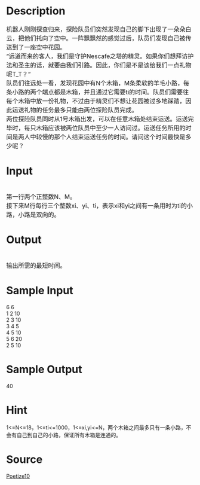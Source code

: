 
# Description

<div class="content"><p><span style="font-size: medium">机器人刚刚探查归来，探险队员们突然发现自己的脚下出现了一朵朵白云，把他们托向了空中。一阵飘飘然的感觉过后，队员们发现自己被传送到了一座空中花园。<br/>
“远道而来的客人，我们是守护Nescafe之塔的精灵。如果你们想拜访护法和圣主的话，就要由我们引路。因此，你们是不是该给我们一点礼物呢T_T？”<br/>
队员们往远处一看，发现花园中有N个木箱，M条柔软的羊毛小路，每条小路的两个端点都是木箱，并且通过它需要ti的时间。队员们需要往每个木箱中放一份礼物，不过由于精灵们不想让花园被过多地踩踏，因此运送礼物的任务最多只能由两位探险队员完成。<br/>
两位探险队员同时从1号木箱出发，可以在任意木箱处结束运送。运送完毕时，每只木箱应该被两位队员中至少一人访问过。运送任务所用的时间是两人中较慢的那个人结束运送任务的时间。请问这个时间最快是多少呢？</span></p></div>

# Input

<div class="content"><p><span style="font-size: medium"><br/>
第一行两个正整数N、M。<br/>
接下来M行每行三个整数xi、yi、ti，表示xi和yi之间有一条用时为ti的小路，小路是双向的。</span></p></div>

# Output

<div class="content"><p><span style="font-size: medium"><br/>
输出所需的最短时间。</span></p></div>

# Sample Input

<div class="content"><span class="sampledata">6 6<br/>
1 2 10<br/>
2 3 10<br/>
3 4 5<br/>
4 5 10<br/>
5 6 20<br/>
2 5 10<br/>
</span></div>

# Sample Output

<div class="content"><span class="sampledata">40<br/>
</span></div>

# Hint

<div class="content"><p></p><p>1&lt;=N&lt;=18，1&lt;=ti&lt;=1000，1&lt;=xi,yi&lt;=N，两个木箱之间最多只有一条小路，不会有自己到自己的小路，保证所有木箱是连通的。</p><p></p></div>

# Source

<div class="content"><p><a href="problemset.php?search=Poetize10">Poetize10</a></p></div>

